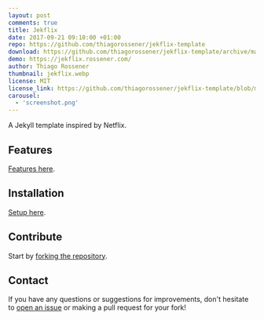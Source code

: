 ```yaml
---
layout: post
comments: true
title: Jekflix
date: 2017-09-21 09:10:00 +01:00
repo: https://github.com/thiagorossener/jekflix-template
download: https://github.com/thiagorossener/jekflix-template/archive/master.zip
demo: https://jekflix.rossener.com/
author: Thiago Rossener
thumbnail: jekflix.webp
license: MIT
license_link: https://github.com/thiagorossener/jekflix-template/blob/master/LICENSE
carousel:
  - 'screenshot.png'
---
```


A Jekyll template inspired by Netflix.

## Features

[Features here](https://github.com/thiagorossener/jekflix-template#features).

## Installation

[Setup here](https://github.com/thiagorossener/jekflix-template/#setup).

## Contribute

Start by [forking the repository](https://github.com/thiagorossener/jekflix-template/).

## Contact

If you have any questions or suggestions for improvements, don't hesitate to [open an issue](https://github.com/thiagorossener/jekflix-template/issues) or making a pull request for your fork!
